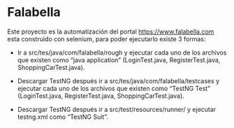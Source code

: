# Falabella

Este proyecto es la automatización del portal https://www.falabella.com esta construido con selenium, para poder ejecutarlo existe 3 formas:

- Ir a src/tes/java/com/falabella/rough y ejecutar cada uno de los archivos que existen como “java application” (LoginTest.java, RegisterTest.java,  ShoppingCarTest.java).

- Descargar TestNG después ir a src/tes/java/com/falabella/testcases y ejecutar cada uno de los archivos que existen como “TestNG Test” (LoginTest.java, RegisterTest.java,  ShoppingCarTest.java).
 
- Descargar TestNG después ir a src/test/resources/runner/ y ejecutar testng.xml como “TestNG Suit”.
